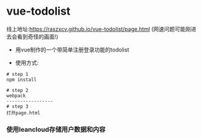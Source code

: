 # vue-todolist
线上地址:https://raszxcv.github.io/vue-todolist/page.html
(网速问题可能刚进去会看到奇怪的画面!)
* 用vue制作的一个带简单注册登录功能的todolist

* 使用方式:
```
# step 1
npm install

# step 2
webpack
-----------------
# step 3
打开page.html
```

### 使用leancloud存储用户数据和内容


